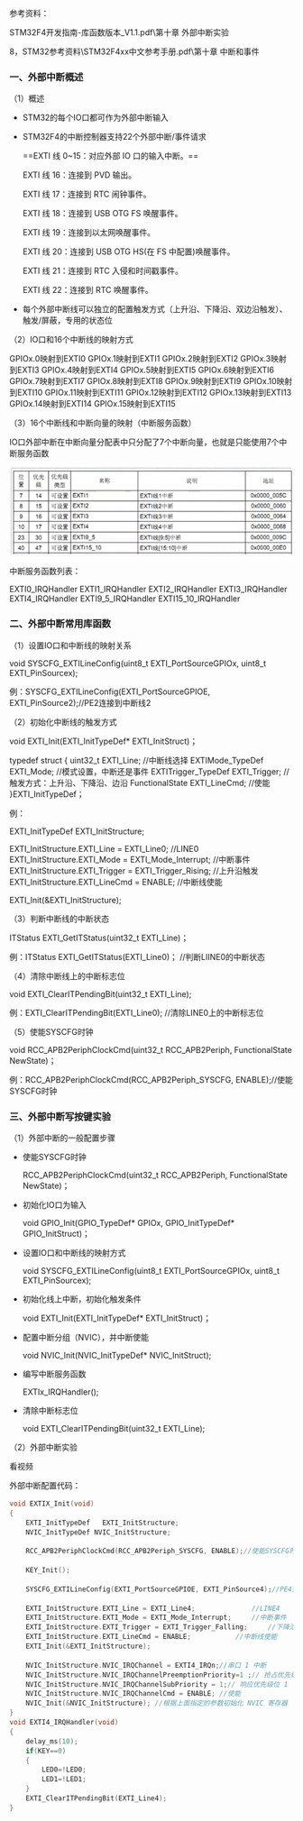 参考资料：

STM32F4开发指南-库函数版本_V1.1.pdf\第十章 外部中断实验

8，STM32参考资料\STM32F4xx中文参考手册.pdf\第十章 中断和事件 

### 一、外部中断概述

（1）概述

- STM32的每个IO口都可作为外部中断输入

- STM32F4的中断控制器支持22个外部中断/事件请求

  ==EXTI 线 0~15：对应外部 IO 口的输入中断。==

  EXTI 线 16：连接到 PVD 输出。

  EXTI 线 17：连接到 RTC 闹钟事件。

  EXTI 线 18：连接到 USB OTG FS 唤醒事件。

  EXTI 线 19：连接到以太网唤醒事件。

  EXTI 线 20：连接到 USB OTG HS(在 FS 中配置)唤醒事件。

  EXTI 线 21：连接到 RTC 入侵和时间戳事件。

  EXTI 线 22：连接到 RTC 唤醒事件。

- 每个外部中断线可以独立的配置触发方式（上升沿、下降沿、双边沿触发）、触发/屏蔽，专用的状态位

（2）IO口和16个中断线的映射方式

GPIOx.0映射到EXTI0
GPIOx.1映射到EXTI1
GPIOx.2映射到EXTI2
GPIOx.3映射到EXTI3
GPIOx.4映射到EXTI4
GPIOx.5映射到EXTI5
GPIOx.6映射到EXTI6
GPIOx.7映射到EXTI7
GPIOx.8映射到EXTI8
GPIOx.9映射到EXTI9
GPIOx.10映射到EXTI10
GPIOx.11映射到EXTI11
GPIOx.12映射到EXTI12
GPIOx.13映射到EXTI13
GPIOx.14映射到EXTI14
GPIOx.15映射到EXTI15

（3）16个中断线和中断向量的映射（中断服务函数）

IO口外部中断在中断向量分配表中只分配了7个中断向量，也就是只能使用7个中断服务函数

![1656486310329](assets/1656486310329.png)

中断服务函数列表：

EXTI0_IRQHandler
EXTI1_IRQHandler
EXTI2_IRQHandler
EXTI3_IRQHandler
EXTI4_IRQHandler
EXTI9_5_IRQHandler
EXTI15_10_IRQHandler

### 二、外部中断常用库函数

（1）设置IO口和中断线的映射关系

void  SYSCFG_EXTILineConfig(uint8_t EXTI_PortSourceGPIOx, uint8_t EXTI_PinSourcex);

例：SYSCFG_EXTILineConfig(EXTI_PortSourceGPIOE, EXTI_PinSource2);//PE2连接到中断线2

（2）初始化中断线的触发方式

void EXTI_Init(EXTI_InitTypeDef* EXTI_InitStruct)；

typedef struct
{
uint32_t EXTI_Line;					//中断线选择
EXTIMode_TypeDef EXTI_Mode;		//模式设置，中断还是事件
EXTITrigger_TypeDef EXTI_Trigger;	//触发方式：上升沿、下降沿、边沿
FunctionalState EXTI_LineCmd;		//使能
}EXTI_InitTypeDef；

例：

EXTI_InitTypeDef   EXTI_InitStructure;

EXTI_InitStructure.EXTI_Line = EXTI_Line0;				//LINE0
EXTI_InitStructure.EXTI_Mode = EXTI_Mode_Interrupt;		//中断事件
EXTI_InitStructure.EXTI_Trigger = EXTI_Trigger_Rising;		//上升沿触发
EXTI_InitStructure.EXTI_LineCmd = ENABLE;				//中断线使能

EXTI_Init(&EXTI_InitStructure);

（3）判断中断线的中断状态

ITStatus EXTI_GetITStatus(uint32_t EXTI_Line)；

例：ITStatus EXTI_GetITStatus(EXTI_Line0)；	//判断LIINE0的中断状态

（4）清除中断线上的中断标志位

void EXTI_ClearITPendingBit(uint32_t EXTI_Line);

例：EXTI_ClearITPendingBit(EXTI_Line0);	//清除LINE0上的中断标志位

（5）使能SYSCFG时钟

void RCC_APB2PeriphClockCmd(uint32_t RCC_APB2Periph, FunctionalState NewState)；

例：RCC_APB2PeriphClockCmd(RCC_APB2Periph_SYSCFG, ENABLE);//使能SYSCFG时钟



### 三、外部中断写按键实验

（1）外部中断的一般配置步骤

- 使能SYSCFG时钟

  RCC_APB2PeriphClockCmd(uint32_t RCC_APB2Periph, FunctionalState NewState)；

- 初始化IO口为输入

  void GPIO_Init(GPIO_TypeDef* GPIOx, GPIO_InitTypeDef* GPIO_InitStruct)；

- 设置IO口和中断线的映射方式

  void  SYSCFG_EXTILineConfig(uint8_t EXTI_PortSourceGPIOx, uint8_t EXTI_PinSourcex);

- 初始化线上中断，初始化触发条件

  void EXTI_Init(EXTI_InitTypeDef* EXTI_InitStruct)；

- 配置中断分组（NVIC），并中断使能

  void NVIC_Init(NVIC_InitTypeDef* NVIC_InitStruct);

- 编写中断服务函数

  EXTIx_IRQHandler();

- 清除中断标志位

  void EXTI_ClearITPendingBit(uint32_t EXTI_Line);

（2）外部中断实验

看视频

外部中断配置代码：

```c
void EXTIX_Init(void)
{
	EXTI_InitTypeDef   EXTI_InitStructure;
	NVIC_InitTypeDef NVIC_InitStructure;

	RCC_APB2PeriphClockCmd(RCC_APB2Periph_SYSCFG, ENABLE);//使能SYSCFG时钟

	KEY_Init();

	SYSCFG_EXTILineConfig(EXTI_PortSourceGPIOE, EXTI_PinSource4);//PE4连接到中断线4

	EXTI_InitStructure.EXTI_Line = EXTI_Line4;				//LINE4
	EXTI_InitStructure.EXTI_Mode = EXTI_Mode_Interrupt;		//中断事件
	EXTI_InitStructure.EXTI_Trigger = EXTI_Trigger_Falling;		//下降沿触发
	EXTI_InitStructure.EXTI_LineCmd = ENABLE;			//中断线使能
	EXTI_Init(&EXTI_InitStructure);

	NVIC_InitStructure.NVIC_IRQChannel = EXTI4_IRQn;//串口 1 中断
	NVIC_InitStructure.NVIC_IRQChannelPreemptionPriority=1 ;// 抢占优先级为 1
	NVIC_InitStructure.NVIC_IRQChannelSubPriority = 1;// 响应优先级位 1
	NVIC_InitStructure.NVIC_IRQChannelCmd = ENABLE; //使能
	NVIC_Init(&NVIC_InitStructure); //根据上面指定的参数初始化 NVIC 寄存器
}
void EXTI4_IRQHandler(void)
{
    delay_ms(10);
    if(KEY==0)
    {
        LED0=!LED0;
        LED1=!LED1;
    }
    EXTI_ClearITPendingBit(EXTI_Line4);
}

```



